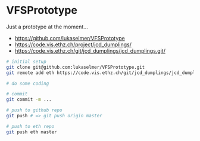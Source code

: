 VFSPrototype
============

Just a prototype at the moment...

* https://github.com/lukaselmer/VFSPrototype
* https://code.vis.ethz.ch/project/jcd_dumplings/
* https://code.vis.ethz.ch/git/jcd_dumplings/jcd_dumplings.git/

```sh
# initial setup
git clone git@github.com:lukaselmer/VFSPrototype.git
git remote add eth https://code.vis.ethz.ch/git/jcd_dumplings/jcd_dumplings.git

# do some coding

# commit
git commit -m ...

# push to github repo
git push # => git push origin master

# push to eth repo
git push eth master
```
